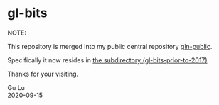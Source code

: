 # gl-bits

NOTE: 

This repository is merged into my public central repository [gln-public](https://github.com/gl-notes/gln-public).

Specifically it now resides in [the subdirectory (gl-bits-prior-to-2017)](https://github.com/gl-notes/gln-public/tree/master/(gl-bits-prior-to-2017))

Thanks for your visiting.

Gu Lu  
2020-09-15  

